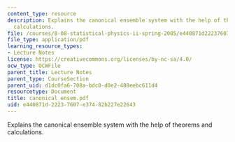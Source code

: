 ```yaml
---
content_type: resource
description: Explains the canonical ensemble system with the help of theorems and
  calculations.
file: /courses/8-08-statistical-physics-ii-spring-2005/e440871d22237607e37482b227e22643_canonical_ensem.pdf
file_type: application/pdf
learning_resource_types:
- Lecture Notes
license: https://creativecommons.org/licenses/by-nc-sa/4.0/
ocw_type: OCWFile
parent_title: Lecture Notes
parent_type: CourseSection
parent_uid: d1dc0fa6-708a-bdc0-d0e2-488eebc611d4
resourcetype: Document
title: canonical_ensem.pdf
uid: e440871d-2223-7607-e374-82b227e22643
---
```

Explains the canonical ensemble system with the help of theorems and calculations.